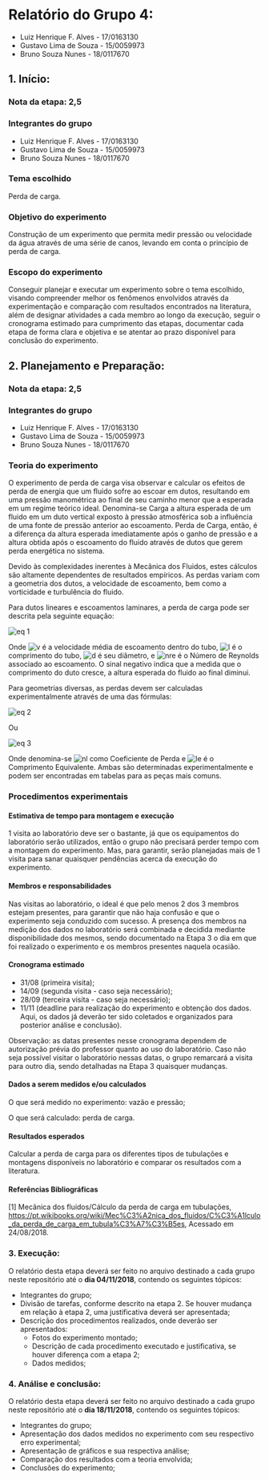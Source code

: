 # Relatório do Grupo 4: #

  - Luiz Henrique F. Alves - 17/0163130
  - Gustavo Lima de Souza - 15/0059973
  - Bruno Souza Nunes - 18/0117670

## 1.	Início: ##

### Nota da etapa: 2,5 ###

### Integrantes do grupo ###
  - Luiz Henrique F. Alves - 17/0163130
  - Gustavo Lima de Souza - 15/0059973
  - Bruno Souza Nunes - 18/0117670
  
### Tema escolhido ###
Perda de carga.

### Objetivo do experimento ###
Construção de um experimento que permita medir pressão ou velocidade da água através de uma série de canos, levando em conta o princípio de perda de carga.

### Escopo do experimento ###
Conseguir planejar e executar um experimento sobre o tema escolhido, visando compreender melhor os fenômenos envolvidos através da experimentação e comparação com resultados encontrados na literatura, além de designar atividades a cada membro ao longo da execução, seguir o cronograma estimado para cumprimento das etapas, documentar cada etapa de forma clara e objetiva e se atentar ao prazo disponível para conclusão do experimento.


## 2.	Planejamento e Preparação: ##

### Nota da etapa: 2,5 ###

### Integrantes do grupo ###
  - Luiz Henrique F. Alves - 17/0163130
  - Gustavo Lima de Souza - 15/0059973
  - Bruno Souza Nunes - 18/0117670

### Teoria do experimento ###
O experimento de perda de carga visa observar e calcular os efeitos de perda de energia que um fluido sofre ao escoar em dutos, resultando em uma pressão manométrica ao final de seu caminho menor que a esperada em um regime teórico ideal. Denomina-se Carga a altura esperada de um fluido em um duto vertical exposto à pressão atmosférica sob a influência de uma fonte de pressão anterior ao escoamento. Perda de Carga, então, é a diferença da altura esperada imediatamente após o ganho de pressão e a altura obtida após o escoamento do fluido através de dutos que gerem perda energética no sistema.

Devido às complexidades inerentes à Mecânica dos Fluidos, estes cálculos são altamente dependentes de resultados empíricos. As perdas variam com a geometria dos dutos, a velocidade de escoamento, bem como a vorticidade e turbulência do fluido.

Para dutos lineares e escoamentos laminares, a perda de carga pode ser descrita pela seguinte equação:

   ![eq 1](https://user-images.githubusercontent.com/42524248/44635788-6e854000-a97e-11e8-95b3-889f7ebcee3a.gif)

Onde ![v](https://user-images.githubusercontent.com/42524248/44635795-6fb66d00-a97e-11e8-9aa9-61012e15c01a.gif) é a velocidade média de escoamento dentro do tubo, ![l](https://user-images.githubusercontent.com/42524248/44635791-6f1dd680-a97e-11e8-8e87-86cdae9ac894.gif) é o comprimento do tubo, ![d](https://user-images.githubusercontent.com/42524248/44635787-6e854000-a97e-11e8-94e3-89a823ee6d16.gif) é seu diâmetro, e ![nre](https://user-images.githubusercontent.com/42524248/44635794-6fb66d00-a97e-11e8-9777-1341f484491f.gif) é o Número de Reynolds associado ao escoamento. O sinal negativo indica que a medida que o comprimento do duto cresce, a altura esperada do fluido ao final diminui.

Para geometrias diversas, as perdas devem ser calculadas experimentalmente através de uma das fórmulas:

![eq 2](https://user-images.githubusercontent.com/42524248/44635789-6e854000-a97e-11e8-9914-2d69b3c95f5a.gif)

Ou

![eq 3](https://user-images.githubusercontent.com/42524248/44635790-6f1dd680-a97e-11e8-8735-c98ad97907bf.gif)

Onde denomina-se ![nl](https://user-images.githubusercontent.com/42524248/44635793-6f1dd680-a97e-11e8-9492-c416f63325d7.gif) como Coeficiente de Perda e ![le](https://user-images.githubusercontent.com/42524248/44635792-6f1dd680-a97e-11e8-9ec8-aaf212717555.gif) é o Comprimento Equivalente. Ambas são determinadas experimentalmente e podem ser encontradas em tabelas para as peças mais comuns.

### Procedimentos experimentais ###
#### Estimativa de tempo para montagem e execução ####
1 visita ao laboratório deve ser o bastante, já que os equipamentos do laboratório serão utilizados, então o grupo não precisará perder tempo com a montagem do experimento. Mas, para garantir, serão planejadas mais de 1 visita para sanar quaisquer pendências acerca da execução do experimento.

#### Membros e responsabilidades ####
Nas visitas ao laboratório, o ideal é que pelo menos 2 dos 3 membros estejam presentes, para garantir que não haja confusão e que o experimento seja conduzido com sucesso. A presença dos membros na medição dos dados no laboratório será combinada e decidida mediante disponibilidade dos mesmos, sendo documentado na Etapa 3 o dia em que foi realizado o experimento e os membros presentes naquela ocasião.

#### Cronograma estimado ####
 - 31/08 (primeira visita); 
 - 14/09 (segunda visita - caso seja necessário); 
 - 28/09 (terceira visita - caso seja necessário); 
 - 11/11 (deadline para realização do experimento e obtenção dos dados. Aqui, os dados já deverão ter sido coletados e organizados para posterior análise e conclusão).
 
Observação: as datas presentes nesse cronograma dependem de autorização prévia do professor quanto ao uso do laboratório. Caso não seja possível visitar o laboratório nessas datas, o grupo remarcará a visita para outro dia, sendo detalhadas na Etapa 3 quaisquer mudanças.

#### Dados a serem medidos e/ou calculados ####
O que será medido no experimento: vazão e pressão;

O que será calculado: perda de carga.

#### Resultados esperados ####
Calcular a perda de carga para os diferentes tipos de tubulações e montagens disponíveis no laboratório e comparar os resultados com a literatura.

#### Referências Bibliográficas ####
[1] Mecânica dos fluidos/Cálculo da perda de carga em tubulações, <https://pt.wikibooks.org/wiki/Mec%C3%A2nica_dos_fluidos/C%C3%A1lculo_da_perda_de_carga_em_tubula%C3%A7%C3%B5es>, Acessado em 24/08/2018.



### 3.	Execução: ###

O relatório desta etapa deverá ser feito no arquivo destinado a cada grupo neste repositório até o **dia 04/11/2018**, contendo os seguintes tópicos:

- Integrantes do grupo;
- Divisão de tarefas, conforme descrito na etapa 2. Se houver mudança em relação à etapa 2, uma justificativa deverá ser apresentada;
- Descrição dos procedimentos realizados, onde deverão ser apresentados:
  - Fotos do experimento montado;
  - Descrição de cada procedimento executado e justificativa, se houver diferença com a etapa 2;
  - Dados medidos;


### 4.	Análise e conclusão: ###


O relatório desta etapa deverá ser feito no arquivo destinado a cada grupo neste repositório até o **dia 18/11/2018**, contendo os seguintes tópicos:

-	Integrantes do grupo;
-	Apresentação dos dados medidos no experimento com seu respectivo erro experimental;
-	Apresentação de gráficos e sua respectiva análise;
-	Comparação dos resultados com a teoria envolvida;
-	Conclusões do experimento;
